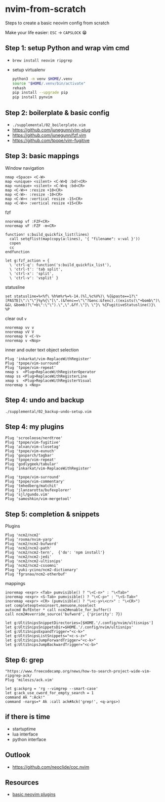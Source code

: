 # nvim-from-scratch

Steps to create a basic neovim config from scratch

Make your life easier: `ESC` -> `CAPSLOCK` 😁

## Step 1: setup Python and wrap vim cmd

* `brew install neovim ripgrep`

* setup virtualenv
  ```sh
  python3 -m venv $HOME/.venv
  source "$HOME/.venv/bin/activate"
  rehash
  pip install --upgrade pip
  pip install pynvim
  ```

## Step 2: boilerplate & basic config

* `./supplemental/02_boilerplate.vim`
* <https://github.com/junegunn/vim-plug>
* <https://github.com/junegunn/fzf.vim>
* <https://github.com/tpope/vim-fugitive>

## Step 3: basic mappings

Window navigation
```
nmap <Space> <C-W>
map <unique> <silent> <C-W>Q :bd!<CR>
map <unique> <silent> <C-W>q :bd<CR>
map <C-W>+ :resize +10<CR>
map <C-W>- :resize -10<CR>
map <C-W>< :vertical resize -15<CR>
map <C-W>> :vertical resize +15<CR>
```


fzf
```
nnoremap vf :FZF<CR>
nnoremap vF :FZF -m<CR>

function! s:build_quickfix_list(lines)
  call setqflist(map(copy(a:lines), '{ "filename": v:val }'))
  copen
  cc
endfunction

let g:fzf_action = {
  \ 'ctrl-q': function('s:build_quickfix_list'),
  \ 'ctrl-t': 'tab split',
  \ 'ctrl-x': 'split',
  \ 'ctrl-v': 'vsplit' }
```


statusline
```
set statusline=%<%f\ %h%m%r%=%-14.(%l,%c%V%)\ %{&paste==1?\"[PASTE]\":\"\"}%y%{\"[\".(&fenc==\"\"?&enc:&fenc).((exists(\"+bomb\")\ &&\ &bomb)?\"+b\":\"\").\",\".&ff.\"]\ \"}\ %{FugitiveStatusline()}\ %P
```

clear out `v`
```
nnoremap vv v
nnoremap vV V
nnoremap V <C-V>
nnoremap v <Nop>
```

inner and outer text object selection
```
Plug 'inkarkat/vim-ReplaceWithRegister'
Plug 'tpope/vim-surround'
Plug 'tpope/vim-repeat'
nmap s  <Plug>ReplaceWithRegisterOperator
nmap ss <Plug>ReplaceWithRegisterLine
xmap s  <Plug>ReplaceWithRegisterVisual
nnoremap s <Nop>
```

## Step 4: undo and backup

`./supplemental/02_backup-undo-setup.vim`

## Step 4: my plugins

```
Plug 'scrooloose/nerdtree'
Plug 'tpope/vim-fugitive'
Plug 'alvan/vim-closetag'
Plug 'tpope/vim-eunuch'
Plug 'gasparch/tagbar'
Plug 'tpope/vim-repeat'
Plug 'godlygeek/tabular'
Plug 'inkarkat/vim-ReplaceWithRegister'

Plug 'tpope/vim-surround'
Plug 'tpope/vim-commentary'
Plug 'tmhedberg/matchit'
Plug 'jlanzarotta/bufexplorer'
Plug 'sjl/gundo.vim'
Plug 'samoshkin/vim-mergetool'
```

## Step 5: completion & snippets

Plugins
```
Plug 'ncm2/ncm2'
Plug 'roxma/nvim-yarp'
Plug 'ncm2/ncm2-bufword'
Plug 'ncm2/ncm2-path'
Plug 'ncm2/ncm2-tern',  {'do': 'npm install'}
Plug 'ncm2/ncm2-jedi'
Plug 'ncm2/ncm2-ultisnips'
Plug 'ncm2/ncm2-cssomni'
Plug 'yuki-ycino/ncm2-dictionary'
Plug 'fgrsnau/ncm2-otherbuf'
```

mappings
```
inoremap <expr> <Tab> pumvisible() ? "\<C-n>" : "\<Tab>"
inoremap <expr> <S-Tab> pumvisible() ? "\<C-p>" : "\<S-Tab>"
inoremap <expr> <CR> (pumvisible() ? "\<c-y>\<cr>" : "\<CR>")
set completeopt=noinsert,menuone,noselect
autocmd BufEnter * call ncm2#enable_for_buffer()
call ncm2#override_source('bufword', {'priority': 7})

let g:UltiSnipsSnippetDirectories=[$HOME.'/.config/nvim/ultisnips']
let g:UltiSnipsSnippetsDir=$HOME.'/.config/nvim/ultisnips'
let g:UltiSnipsExpandTrigger="<c-k>"
let g:UltiSnipsListSnippets="<c-s-z>"
let g:UltiSnipsJumpForwardTrigger="<c-k>"
let g:UltiSnipsJumpBackwardTrigger="<c-b>"
```


## Step 6: grep

```
"https://www.freecodecamp.org/news/how-to-search-project-wide-vim-ripgrep-ack/
Plug 'mileszs/ack.vim'
```
```
let g:ackprg = 'rg --vimgrep --smart-case'
let g:ack_use_cword_for_empty_search = 1
command Ak ":Ack!"
command -nargs=* Ak :call ack#Ack('grep!', <q-args>)
```

## if there is time

* startuptime
* lua interface
* python interface

## Outlook

* <https://github.com/neoclide/coc.nvim>

## Resources

* [basic neovim plugins](https://donniewest.com/a-guide-to-basic-neovim-plugins/)

